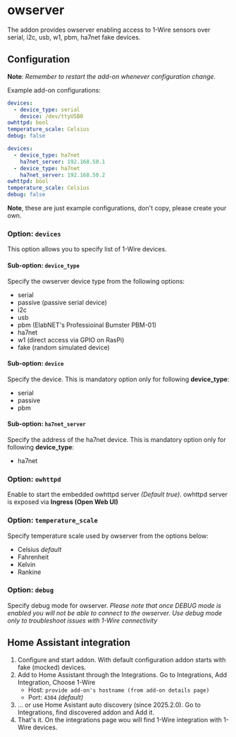 # owserver

The addon provides owserver enabling access to 1-Wire sensors over serial, i2c, usb, w1, pbm, ha7net fake devices.

## Configuration

**Note**: _Remember to restart the add-on whenever configuration change._

Example add-on configurations:

```yaml
devices:
  - device_type: serial
    device: /dev/ttyUSB0
owhttpd: bool
temperature_scale: Celsius
debug: false
```

```yaml
devices:
  - device_type: ha7net
    ha7net_server: 192.168.50.1
  - device_type: ha7net
    ha7net_server: 192.168.50.2
owhttpd: bool
temperature_scale: Celsius
debug: false
```
**Note**, these are just example configurations, don't copy, please create your own.


### Option: `devices`

This option allows you to specify list of 1-Wire devices.

#### Sub-option: `device_type`

Specify the owserver device type from the following options:
- serial
- passive (passive serial device)
- i2c
- usb
- pbm (ElabNET's Professioinal Bumster PBM-01)
- ha7net
- w1 (direct access via GPIO on RasPi)
- fake (random simulated device)

#### Sub-option: `device`

Specify the device.
This is mandatory option only for following **device_type**:
- serial
- passive
- pbm

#### Sub-option: `ha7net_server`

Specify the address of the ha7net device.
This is mandatory option only for following **device_type**:
- ha7net

### Option: `owhttpd`

Enable to start the embedded owhttpd server _(Default true)_.
owhttpd server is exposed via **Ingress (Open Web UI)**

### Option: `temperature_scale`

Specify temperature scale used by owserver from the options below:
- Celsius _default_
- Fahrenheit
- Kelvin
- Rankine

### Option: `debug`

Specify debug mode for owserver. _Please note that once DEBUG mode is enabled you will not be able to connect to the owserver. Use debug mode only to troubleshoot issues with 1-Wire connectivity_


## Home Assistant integration

1. Configure and start addon. With default configuration addon starts with fake (mocked) devices.
1. Add to Home Assistant through the Integrations. Go to Integrations, Add Integration, Choose 1-Wire
    - Host: `provide add-on's hostname (from add-on details page)`
    - Port: `4304` _(default)_
1. ... or use Home Asistant auto discovery (since 2025.2.0). Go to Integrations, find discovered addon and Add it.
1. That's it. On the integrations page wou will find 1-Wire integration with 1-Wire devices.
